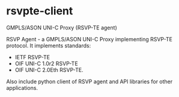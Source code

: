 rsvpte-client
=============

 GMPLS/ASON UNI-C Proxy (RSVP-TE agent)

RSVP Agent - a GMPLS/ASON UNI-C Proxy implementing RSVP-TE protocol. It implements standards: 
* IETF RSVP-TE
* OIF UNI-C 1.0r2 RSVP-TE
* OIF UNI-C 2.0Eth RSVP-TE.

Also include python client of RSVP agent and API libraries for other applications.
